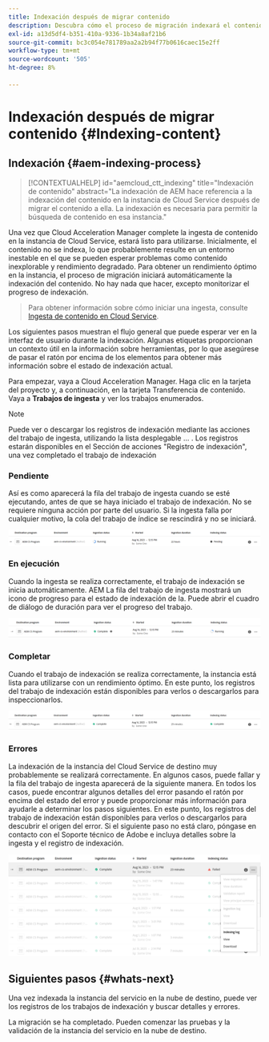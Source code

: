 ```yaml
---
title: Indexación después de migrar contenido
description: Descubra cómo el proceso de migración indexará el contenido ingerido en la instancia del Cloud Service de destino.
exl-id: a13d5df4-b351-410a-9336-1b34a8af21b6
source-git-commit: bc3c054e781789aa2a2b94f77b0616caec15e2ff
workflow-type: tm+mt
source-wordcount: '505'
ht-degree: 8%

---
```


# Indexación después de migrar contenido {#Indexing-content}

## Indexación {#aem-indexing-process}

>[!CONTEXTUALHELP]
>id="aemcloud_ctt_indexing"
>title="Indexación de contenido"
>abstract="La indexación de AEM hace referencia a la indexación del contenido en la instancia de Cloud Service después de migrar el contenido a ella. La indexación es necesaria para permitir la búsqueda de contenido en esa instancia."

Una vez que Cloud Acceleration Manager complete la ingesta de contenido en la instancia de Cloud Service, estará listo para utilizarse. Inicialmente, el contenido no se indexa, lo que probablemente resulte en un entorno inestable en el que se pueden esperar problemas como contenido inexplorable y rendimiento degradado.
Para obtener un rendimiento óptimo en la instancia, el proceso de migración iniciará automáticamente la indexación del contenido. No hay nada que hacer, excepto monitorizar el progreso de indexación.

> Para obtener información sobre cómo iniciar una ingesta, consulte [Ingesta de contenido en Cloud Service](/help/journey-migration/content-transfer-tool/using-content-transfer-tool/ingesting-content.md).

Los siguientes pasos muestran el flujo general que puede esperar ver en la interfaz de usuario durante la indexación. Algunas etiquetas proporcionan un contexto útil en la información sobre herramientas, por lo que asegúrese de pasar el ratón por encima de los elementos para obtener más información sobre el estado de indexación actual.

Para empezar, vaya a Cloud Acceleration Manager. Haga clic en la tarjeta del proyecto y, a continuación, en la tarjeta Transferencia de contenido. Vaya a **Trabajos de ingesta**
y ver los trabajos enumerados.

>[!NOTE]
>Puede ver o descargar los registros de indexación mediante las acciones del trabajo de ingesta, utilizando la lista desplegable ... . Los registros estarán disponibles en el
> Sección de acciones &quot;Registro de indexación&quot;, una vez completado el trabajo de indexación

### Pendiente

Así es como aparecerá la fila del trabajo de ingesta cuando se esté ejecutando, antes de que se haya iniciado el trabajo de indexación. No se requiere ninguna acción por parte del usuario. Si la ingesta falla por cualquier motivo, la cola del trabajo de índice se rescindirá y no se iniciará.

![imagen](/help/journey-migration/content-transfer-tool/assets-indexing/pending.png)

### En ejecución

Cuando la ingesta se realiza correctamente, el trabajo de indexación se inicia automáticamente. AEM La fila del trabajo de ingesta mostrará un icono de progreso para el estado de indexación de la. Puede abrir el cuadro de diálogo de duración para ver el progreso del trabajo.

![imagen](/help/journey-migration/content-transfer-tool/assets-indexing/running.png)

### Completar

Cuando el trabajo de indexación se realiza correctamente, la instancia está lista para utilizarse con un rendimiento óptimo. En este punto, los registros del trabajo de indexación están disponibles para verlos o descargarlos para inspeccionarlos.

![imagen](/help/journey-migration/content-transfer-tool/assets-indexing/complete.png)

### Errores

La indexación de la instancia del Cloud Service de destino muy probablemente se realizará correctamente. En algunos casos, puede fallar y la fila del trabajo de ingesta aparecerá de la siguiente manera. En todos los casos, puede encontrar algunos detalles del error pasando el ratón por encima del estado del error y puede proporcionar más información para ayudarle a determinar los pasos siguientes. En este punto, los registros del trabajo de indexación están disponibles para verlos o descargarlos para descubrir el origen del error. Si el siguiente paso no está claro, póngase en contacto con el Soporte técnico de Adobe e incluya detalles sobre la ingesta y el registro de indexación.

![imagen](/help/journey-migration/content-transfer-tool/assets-indexing/failed.png)

## Siguientes pasos {#whats-next}

Una vez indexada la instancia del servicio en la nube de destino, puede ver los registros de los trabajos de indexación y buscar detalles y errores.

La migración se ha completado. Pueden comenzar las pruebas y la validación de la instancia del servicio en la nube de destino.
